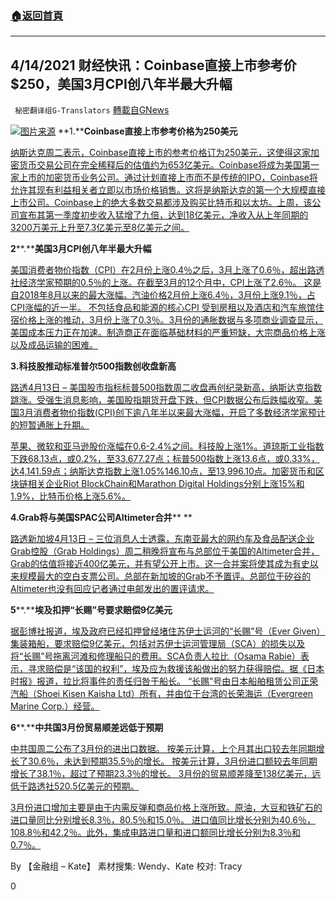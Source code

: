 ###  [:house:返回首頁](https://github.com/ourhimalayas/txt)
---

## 4/14/2021 财经快讯：Coinbase直接上市参考价$250，美国3月CPI创八年半最大升幅
` 秘密翻译组G-Translators` [轉載自GNews](https://gnews.org/zh-hans/1093250/)

![]()![](https://gnews.org/wp-content/uploads/2021/04/Picture.png)[图片来源](https://www.cnbc.com/)
**1.****Coinbase直接上市参考价格为250美元**

[纳斯达克周二表示，Coinbase直接上市的参考价格订为250美元，这使得这家加密货币交易公司在完全稀释后的估值约为653亿美元。Coinbase将成为美国第一家上市的加密货币业务公司。通过计划直接上市而不是传统的IPO，Coinbase将允许其现有利益相关者立即以市场价格销售。这将是纳斯达克的第一个大规模直接上市公司。Coinbase上的绝大多数交易都涉及购买比特币和以太坊。上周，该公司宣布其第一季度初步收入猛增了九倍，达到18亿美元，净收入从上年同期的3200万美元上升至7.3亿美元至8亿美元之间。](https://www.cnbc.com/2021/04/13/coinbase-reference-price-250-ahead-of-direct-listing.html)

**2****.****美国3月CPI创八年半最大升幅**

[美国消费者物价指数（CPI）在2月份上涨0.4％之后，3月上涨了0.6％，超出路透社经济学家预期的0.5％的上涨。在截至3月的12个月中，CPI上涨了2.6％。 这是自2018年8月以来的最大涨幅。汽油价格2月份上涨6.4％，3月份上涨9.1％，占CPI涨幅的近一半。 不包括食品和能源的核心CPI 受到房租以及酒店和汽车旅馆住宿价格上涨的推动，3月份上涨了0.3％。3月份的通胀数据与多项商业调查显示，美国成本压力正在加速。制造商正在面临基础材料的严重短缺，大宗商品价格上涨以及成品运输的困难。](https://www.reuters.com/article/us-usa-economy-inflation/u-s-consumer-prices-post-biggest-gain-in-8-1-2-years-as-economy-reopens-idUSKBN2C01KU)

**3.科技股推动标准普尔500指数创收盘新高**

[路透4月13日 – 美国股市指标标普500指数周二收盘再创纪录新高，纳斯达克指数跳涨。受强生消息影响，美国股指期货开盘下跌，但CPI数据公布后跌幅收窄。美国3月消费者物价指数(CPI)创下逾八年半以来最大涨幅，开启了多数经济学家预计的短暂通胀上升期。](https://www.reuters.com/article/us-usa-stocks-idUSKBN2C017T)

[苹果、微软和亚马逊股价涨幅在0.6-2.4%之间。科技股上涨1%。道琼斯工业指数下跌68.13点，或0.2%，至33,677.27点；标普500指数上涨13.6点，或0.33%，达4,141.59点；纳斯达克指数上涨1.05%146.10点，至13,996.10点。加密货币和区块链相关企业Riot BlockChain和Marathon Digital Holdings分别上涨15%和1.9%，比特币价格上涨5.6%。](https://www.reuters.com/article/us-usa-stocks-idUSKBN2C017T)

**4.****Grab****将与美国****SPAC****公司****Altimeter****合并**** **

[路透新加坡4月13日 – 三位消息人士透露，东南亚最大的网约车及食品配送企业Grab控股（Grab Holdings）周二稍晚将宣布与总部位于美国的Altimeter合并， Grab的估值将接近400亿美元，并有望公开上市。这一合并案将使其成为有史以来规模最大的空白支票公司。总部在新加坡的Grab不予置评。总部位于矽谷的Altimeter也没有回应记者通过电邮发出的置评请求。](https://cn.reuters.com/article/grab-ridehailing-valuations-altimeter-04-idCNKBS2C00Q2)

**5****.****埃及扣押“长赐”号要求赔偿9亿美元**

[据彭博社报道，埃及政府已经扣押曾经堵住苏伊士运河的“长赐”号（Ever Given）集装箱船，要求赔偿9亿美元，包括对苏伊士运河管理局（SCA）的损失以及将“长赐”号拖离河滩和修理船只的费用。SCA负责人拉比（Osama Rabie）表示，寻求赔偿是“该国的权利”，埃及应为救援该船做出的努力获得赔偿。据《日本时报》报道，拉比将事件的责任归咎于船长。 “长赐”号由日本船舶租赁公司正荣汽船（Shoei Kisen Kaisha Ltd）所有，并由位于台湾的长荣海运（Evergreen Marine Corp.）经营。](https://www.newsweek.com/ever-given-seized-blocking-suez-canal-egypt-demands-900m-compensation-1583203)

**6****.****中共国3月份贸易顺差远低于预期**

[中共国周二公布了3月份的进出口数据。 按美元计算，上个月其出口较去年同期增长了30.6％，未达到预期35.5％的增长。 按美元计算，3月份进口额较去年同期增长了38.1％，超过了预期23.3％的增长。 3月份的贸易顺差降至138亿美元，远低于路透社520.5亿美元的预期。](http://finance.sina.com.cn/zl/2021-04-14/zl-ikmxzfmk6703522.shtml)

[3月份进口增加主要是由于内需反弹和商品价格上涨所致。原油，大豆和铁矿石的进口量同比分别增长8.3％，80.5％和15.0％。 进口值同比增长分别为40.6％，108.8％和42.2％。此外，集成电路进口量和进口额同比增长分别为8.3％和0.7％。](http://finance.sina.com.cn/zl/2021-04-14/zl-ikmxzfmk6703522.shtml)

By 【金融组 – Kate】
素材搜集: Wendy、Kate
校对: Tracy

0
